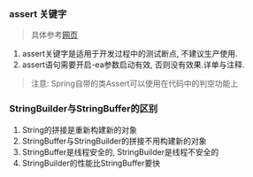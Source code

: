 ### assert 关键字

> 具体参考[网页](https://blog.51cto.com/lavasoft/43735)

1. assert关键字是适用于开发过程中的测试断点, 不建议生产使用.
2. assert语句需要开启-ea参数启动有效, 否则没有效果.详单与注释.

> 注意: Spring自带的类Assert可以使用在代码中的判空功能上

### StringBuilder与StringBuffer的区别

1. String的拼接是重新构建新的对象
2. StringBuffer与StringBuilder的拼接不用构建新的对象
3. StringBuffer是线程安全的, StringBuilder是线程不安全的
4. StringBuilder的性能比StringBuffer要快

